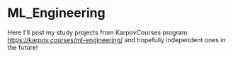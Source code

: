 # ML_Engineering
Here I'll post my study projects from KarpovCourses program: https://karpov.courses/ml-engineering/ 
and hopefully independent ones in the future!

